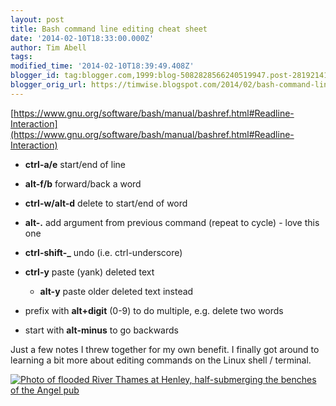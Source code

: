 ```yaml
---
layout: post
title: Bash command line editing cheat sheet
date: '2014-02-10T18:33:00.000Z'
author: Tim Abell
tags: 
modified_time: '2014-02-10T18:39:49.408Z'
blogger_id: tag:blogger.com,1999:blog-5082828566240519947.post-2819214199329621667
blogger_orig_url: https://timwise.blogspot.com/2014/02/bash-command-line-editing-cheat-sheet.html
---
```


[https://www.gnu.org/software/bash/manual/bashref.html#Readline-Interaction](https://www.gnu.org/software/bash/manual/bashref.html#Readline-Interaction)  

*   **ctrl-a/e** start/end of line
*   **alt-f/b** forward/back a word
*   **ctrl-w/alt-d** delete to start/end of word
*   **alt-.** add argument from previous command (repeat to cycle) - love this one
*   **ctrl-shift-_** undo (i.e. ctrl-underscore)
*   **ctrl-y** paste (yank) deleted text  

    *   **alt-y** paste older deleted text instead
*   prefix with **alt+digit** (0-9) to do multiple, e.g. delete two words

*   start with **alt-minus** to go backwards

Just a few notes I threw together for my own benefit. I finally got around to learning a bit more about editing commands on the Linux shell / terminal.  

<div class="flickr-pic">
<a href="https://www.flickr.com/photos/tim_abell/11937840106/"><img
src="https://live.staticflickr.com/3808/11937840106_51c5d9f170_k.jpg" alt="Photo of flooded River Thames at Henley, half-submerging the benches of the Angel pub"></a>
</div>
